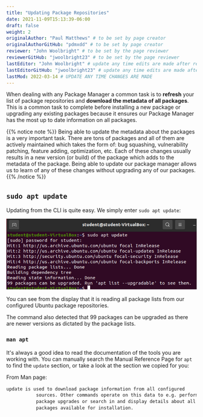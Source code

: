 ```yaml
---
title: "Updating Package Repositories"
date: 2021-11-09T15:13:39-06:00
draft: false
weight: 2
originalAuthor: "Paul Matthews" # to be set by page creator
originalAuthorGitHub: "pdmxdd" # to be set by page creator
reviewer: "John Woolbright" # to be set by the page reviewer
reviewerGitHub: "jwoolbright23" # to be set by the page reviewer
lastEditor: "John Woolbright" # update any time edits are made after review
lastEditorGitHub: "jwoolbright23" # update any time edits are made after review
lastMod: 2022-03-14 # UPDATE ANY TIME CHANGES ARE MADE
---
```


When dealing with any Package Manager a common task is to **refresh** your list of package repositories and **download the metadata of all packages**. This is a common task to complete before installing a new package or upgrading any existing packages because it ensures our Package Manager has the most up to date information on all packages.

{{% notice note %}}
Being able to update the metadata about the packages is a very important task. There are tons of packages and all of them are actively maintained which takes the form of: bug squashing, vulnerability patching, feature adding, optimization, etc. Each of these changes usually results in a new version (or build) of the package which adds to the metadata of the package. Being able to update our package manager allows us to learn of any of these changes without upgrading any of our packages.
{{% /notice %}}

## `sudo apt update`

Updating from the CLI is quite easy. We simply enter `sudo apt update`:

![sudo apt update](pictures/sudo-apt-update.png)

You can see from the display that it is reading all package lists from our configured Ubuntu package repositories.

The command also detected that 99 packages can be upgraded as there are newer versions as dictated by the package lists.

### `man apt`

It's always a good idea to read the documentation of the tools you are working with. You can manually search the Manual Reference Page for `apt` to find the `update` section, or take a look at the section we copied for you:

From Man page:
```bash
update is used to download package information from all configured
           sources. Other commands operate on this data to e.g. perform
           package upgrades or search in and display details about all
           packages available for installation.
```